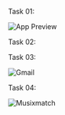 Task 01:

![App Preview](assets/my_image.png)

Task 02:



Task 03:

![Gmail](https://github.com/user-attachments/assets/059a2e27-2b68-40c4-b740-1d6350a702a1)

Task 04:

![Musixmatch](https://github.com/user-attachments/assets/312fbb6e-d652-4eab-a572-6fea04d4cd08)
